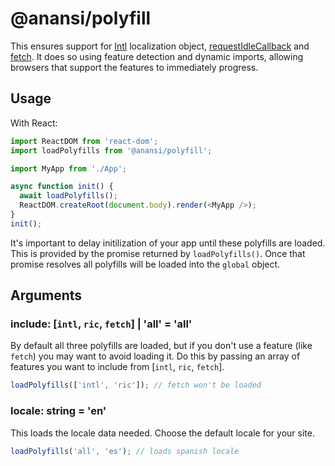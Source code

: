 # @anansi/polyfill

This ensures support for [Intl](https://developer.mozilla.org/en-US/docs/Web/JavaScript/Reference/Global_Objects/Intl) localization object, [requestIdleCallback](https://developer.mozilla.org/en-US/docs/Web/API/Window/requestIdleCallback) and [fetch](https://developer.mozilla.org/en-US/docs/Web/API/Fetch_API). It does so using
feature detection and dynamic imports, allowing browsers that support the features to immediately progress.

## Usage

With React:

```javascript
import ReactDOM from 'react-dom';
import loadPolyfills from '@anansi/polyfill';

import MyApp from './App';

async function init() {
  await loadPolyfills();
  ReactDOM.createRoot(document.body).render(<MyApp />);
}
init();
```

It's important to delay initilization of your app until these polyfills are loaded. This is provided
by the promise returned by `loadPolyfills()`. Once that promise resolves all polyfills will be
loaded into the `global` object.

## Arguments

### include: [`intl`, `ric`, `fetch`] | 'all' = 'all'

By default all three polyfills are loaded, but if you don't use a feature (like `fetch`) you may
want to avoid loading it. Do this by passing an array of features you want to include from
[`intl`, `ric`, `fetch`].

```javascript
loadPolyfills(['intl', 'ric']); // fetch won't be loaded
```

### locale: string = 'en'

This loads the locale data needed. Choose the default locale for your site.

```javascript
loadPolyfills('all', 'es'); // loads spanish locale
```

